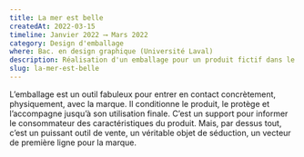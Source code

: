 ```yaml
---
title: La mer est belle
createdAt: 2022-03-15
timeline: Janvier 2022 ⟶ Mars 2022
category: Design d'emballage
where: Bac. en design graphique (Université Laval)
description: Réalisation d'un emballage pour un produit fictif dans le cadre d'un cours à l'Université.
slug: la-mer-est-belle
---
```


L’emballage est un outil fabuleux pour entrer en contact concrètement, physiquement, avec la marque. Il conditionne le produit, le protège et l’accompagne jusqu’à son utilisation finale. C’est un support pour informer le consommateur des caractéristiques du produit. Mais, par dessus tout, c’est un puissant outil de vente, un véritable objet de séduction, un vecteur de première ligne pour la marque.
